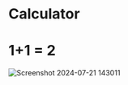 # Calculator
# 1+1 = 2
![Screenshot 2024-07-21 143011](https://github.com/user-attachments/assets/27e8473a-af20-481d-8216-f564a6e19208)
